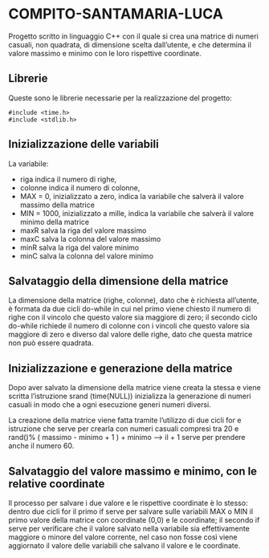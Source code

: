 # COMPITO-SANTAMARIA-LUCA
Progetto scritto in linguaggio C++ con il quale si crea una matrice di numeri casuali, non quadrata, di dimensione scelta dall’utente, e che determina il valore massimo e minimo con le loro rispettive coordinate.

## Librerie
Queste sono le librerie necessarie per la realizzazione del progetto:
```#include <iostream>
#include <time.h>
#include <stdlib.h>
```

## Inizializzazione delle variabili
La variabile:
-	riga indica il numero di righe, 
-	colonne indica il numero di colonne, 
-	MAX = 0, inizializzato a zero, indica la variabile che salverà il valore massimo della matrice
-	MIN = 1000, inizializzato a mille, indica la variabile che salverà il valore minimo della matrice
-	maxR salva la riga del valore massimo
-	maxC salva la colonna del valore massimo
-	minR salva la riga del valore minimo
-	minC salva la colonna del valore minimo

## Salvataggio della dimensione della matrice
La dimensione della matrice (righe, colonne), dato che è richiesta all’utente, è formata da due cicli do-while in cui nel primo viene chiesto il numero di righe con il vincolo che questo valore sia maggiore di zero; il secondo ciclo do-while richiede il numero di colonne con i vincoli che questo valore sia maggiore di zero e diverso dal valore delle righe, dato che questa matrice non può essere quadrata.

## Inizializzazione e generazione della matrice 
Dopo aver salvato la dimensione della matrice viene creata la stessa e viene scritta l’istruzione srand (time(NULL)) inizializza la generazione di numeri casuali in modo che a ogni esecuzione generi numeri diversi.

La creazione della matrice viene fatta tramite l’utilizzo di due cicli for e istruzione che serve per crearla con numeri casuali compresi tra 20 e rand()% ( massimo - minimo + 1 ) + minimo --> il + 1 serve per prendere anche il numero 60.

## Salvataggio del valore massimo e minimo, con le relative coordinate

Il processo per salvare i due valore e le rispettive coordinate è lo stesso: dentro due cicli for il primo if serve per salvare sulle variabili MAX o MIN il primo valore della matrice con coordinate (0,0) e le coordinate; il secondo if serve per verificare che il valore salvato nella variabile sia effettivamente maggiore o minore del valore corrente, nel caso non fosse così viene aggiornato il valore delle variabili che salvano il valore e le coordinate.
